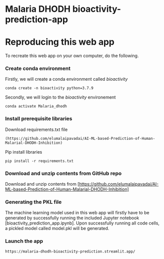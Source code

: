 # Malaria DHODH bioactivity-prediction-app

# Reproducing this web app
To recreate this web app on your own computer, do the following.

### Create conda environment
Firstly, we will create a conda environment called *bioactivity*
```
conda create -n bioactivity python=3.7.9
```
Secondly, we will login to the *bioactivity* environement
```
conda activate Malaria_dhodh
```
### Install prerequisite libraries

Download requirements.txt file

```
(https://github.com/elumalaipavadai/AI-ML-based-Prediction-of-Human-Malarial-DHODH-Inhibition)
```

Pip install libraries
```
pip install -r requirements.txt
```

###  Download and unzip contents from GitHub repo

Download and unzip contents from [https://github.com/elumalaipavadai/AI-ML-based-Prediction-of-Human-Malarial-DHODH-Inhibition]

### Generating the PKL file

The machine learning model used in this web app will firstly have to be generated by successfully running the included Jupyter notebook [bioactivity_prediction_app.ipynb]. Upon successfully running all code cells, a pickled model called model.pkl will be generated.

###  Launch the app

```
https://malaria-dhodh-bioactivity-prediction.streamlit.app/
```

